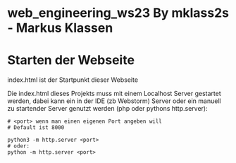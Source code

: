# web_engineering_ws23 By mklass2s - Markus Klassen


# Starten der Webseite

index.html ist der Startpunkt dieser Webseite

Die index.html dieses Projekts muss mit einem Localhost Server gestartet werden, dabei kann ein in der IDE (zb Webstorm) Server oder ein manuell zu startender Server genutzt werden (php oder pythons http.server):

```shell
# <port> wenn man einen eigenen Port angeben will
# Default ist 8000

python3 -m http.server <port>
# oder:
python -m http.server <port>
```
